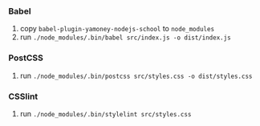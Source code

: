 ### Babel
1. copy `babel-plugin-yamoney-nodejs-school` to `node_modules`
2. run `./node_modules/.bin/babel src/index.js -o dist/index.js`

### PostCSS
1. run `./node_modules/.bin/postcss src/styles.css -o dist/styles.css`

### CSSlint
1. run `./node_modules/.bin/stylelint src/styles.css`
